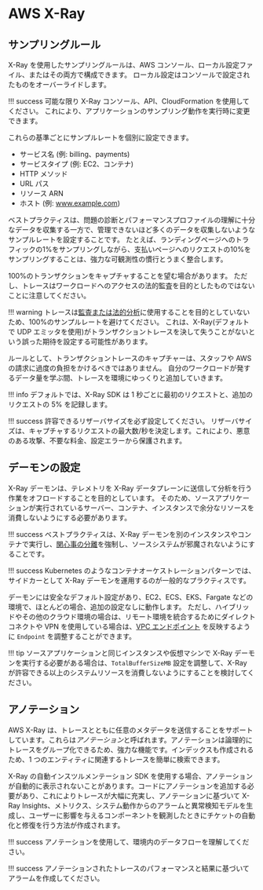 # AWS X-Ray

## サンプリングルール

X-Ray を使用したサンプリングルールは、AWS コンソール、ローカル設定ファイル、またはその両方で構成できます。 ローカル設定はコンソールで設定されたものをオーバーライドします。

!!! success
	可能な限り X-Ray コンソール、API、CloudFormation を使用してください。 これにより、アプリケーションのサンプリング動作を実行時に変更できます。

これらの基準ごとにサンプルレートを個別に設定できます。

* サービス名 (例: billing、payments)
* サービスタイプ (例: EC2、コンテナ)  
* HTTP メソッド
* URL パス
* リソース ARN
* ホスト (例: www.example.com)

ベストプラクティスは、問題の診断とパフォーマンスプロファイルの理解に十分なデータを収集する一方で、管理できないほど多くのデータを収集しないようなサンプルレートを設定することです。 たとえば、ランディングページへのトラフィックの1%をサンプリングしながら、支払いページへのリクエストの10%をサンプリングすることは、強力な可観測性の慣行とうまく整合します。

100%のトランザクションをキャプチャすることを望む場合があります。 ただし、トレースはワークロードへのアクセスの法的監査を目的としたものではないことに注意してください。

!!! warning 
	トレースは[監査または法的分析](../../signals/traces/#trace-data-is-not-intended-for-forensics-and-auditing)に使用することを目的としていないため、100%のサンプルレートを避けてください。 これは、X-Ray(デフォルトで UDP エミッタを使用)がトランザクショントレースを決して失うことがないという誤った期待を設定する可能性があります。

ルールとして、トランザクショントレースのキャプチャーは、スタッフや AWS の請求に過度の負担をかけるべきではありません。 自分のワークロードが発するデータ量を学ぶ間、トレースを環境にゆっくりと追加していきます。

!!! info
	デフォルトでは、X-Ray SDK は 1 秒ごとに最初のリクエストと、追加のリクエストの 5% を記録します。 

!!! success
	許容できるリザーバサイズを必ず設定してください。 リザーバサイズは、キャプチャするリクエストの最大数/秒を決定します。これにより、悪意のある攻撃、不要な料金、設定エラーから保護されます。

## デーモンの設定

X-Ray デーモンは、テレメトリを X-Ray データプレーンに送信して分析を行う作業をオフロードすることを目的としています。
そのため、ソースアプリケーションが実行されているサーバー、コンテナ、インスタンスで余分なリソースを消費しないようにする必要があります。

!!! success
	ベストプラクティスは、X-Ray デーモンを別のインスタンスやコンテナで実行し、[関心事の分離](../../faq/#what-is-the-separation-of-concerns)を強制し、ソースシステムが邪魔されないようにすることです。

!!! success
	Kubernetes のようなコンテナオーケストレーションパターンでは、サイドカーとして X-Ray デーモンを運用するのが一般的なプラクティスです。

デーモンには安全なデフォルト設定があり、EC2、ECS、EKS、Fargate などの環境で、ほとんどの場合、追加の設定なしに動作します。
ただし、ハイブリッドやその他のクラウド環境の場合は、リモート環境を統合するためにダイレクトコネクトや VPN を使用している場合は、[VPC エンドポイント](https://docs.aws.amazon.com/vpc/latest/privatelink/concepts.html) を反映するように `Endpoint` を調整することができます。

!!! tip
	ソースアプリケーションと同じインスタンスや仮想マシンで X-Ray デーモンを実行する必要がある場合は、`TotalBufferSizeMB` 設定を調整して、X-Ray が許容できる以上のシステムリソースを消費しないようにすることを検討してください。

## アノテーション

AWS X-Ray は、トレースとともに任意のメタデータを送信することをサポートしています。これらは*アノテーション*と呼ばれます。アノテーションは論理的にトレースをグループ化できるため、強力な機能です。インデックスも作成されるため、1 つのエンティティに関連するトレースを簡単に検索できます。

X-Ray の自動インスツルメンテーション SDK を使用する場合、アノテーションが自動的に表示されないことがあります。コードにアノテーションを追加する必要があり、これによりトレースが大幅に充実し、アノテーションに基づいて X-Ray Insights、メトリクス、システム動作からのアラームと異常検知モデルを生成し、ユーザーに影響を与えるコンポーネントを観測したときにチケットの自動化と修復を行う方法が作成されます。

!!! success
	アノテーションを使用して、環境内のデータフローを理解してください。
	
!!! success
	アノテーションされたトレースのパフォーマンスと結果に基づいてアラームを作成してください。
